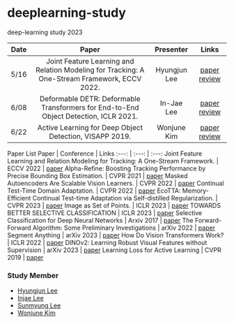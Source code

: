 # deeplearning-study
deep-learning study 2023

Date | Paper | Presenter | Links
:---: | :---: | :---: | :---:
5/16 | Joint Feature Learning and Relation Modeling for Tracking: A One-Stream Framework, ECCV 2022. | Hyungjun Lee | [paper](https://arxiv.org/abs/2203.11991) [review](https://notaai.notion.site/Joint-Feature-Learning-and-Relation-Modeling-for-Tracking-A-One-Stream-Framework-bd00a7851fa3467fb12b2a4ea705cb00)
6/08 | Deformable DETR: Deformable Transformers for End-to-End Object Detection, ICLR 2021. | In-Jae Lee | [paper](https://arxiv.org/abs/2010.04159) [review](https://confused-winter-bd1.notion.site/DEFORMABLE-DETR-DEFORMABLE-TRANSFORMERS-FOR-END-TO-END-OBJECT-DETECTION-e34951da4f7c43d4814f9faee915c8c9?pvs=25)
6/22 | Active Learning for Deep Object Detection, VISAPP 2019. | Wonjune Kim | [paper](https://arxiv.org/abs/1809.09875) [review](https://inexpensive-hospital-30f.notion.site/Active-Learning-for-Deep-Object-Detection-8392c8d27b8c4f948cf30ff8c9758b4a?pvs=4)

Paper List
Paper | Conference | Links
:---: | :---: | :---:
Joint Feature Learning and Relation Modeling for Tracking: A One-Stream Framework. | ECCV 2022 | [paper](https://arxiv.org/abs/2203.11991)
Alpha-Refine: Boosting Tracking Performance by Precise Bounding Box Estimation. | CVPR 2021 | [paper](https://arxiv.org/abs/2012.06815)
Masked Autoencoders Are Scalable Vision Learners. | CVPR 2022 | [paper](https://openaccess.thecvf.com/content/CVPR2022/papers/He_Masked_Autoencoders_Are_Scalable_Vision_Learners_CVPR_2022_paper.pdf)
Continual Test-Time Domain Adaptation. | CVPR 2022 | [paper](https://arxiv.org/abs/2203.13591)
EcoTTA: Memory-Efficient Continual Test-time Adaptation via Self-distilled Regularization. | CVPR 2023 | [paper](https://arxiv.org/abs/2303.01904)
Image as Set of Points.  | ICLR 2023 | [paper](https://arxiv.org/abs/2303.01494)
TOWARDS BETTER SELECTIVE CLASSIFICATION | ICLR 2023 | [paper](https://openreview.net/forum?id=5gDz_yTcst)
Selective Classification for Deep Neural Networks | Arxiv 2017 | [paper](https://arxiv.org/abs/1705.08500)
The Forward-Forward Algorithm: Some Preliminary Investigations | arXiv 2022 | [paper](https://arxiv.org/abs/2212.13345)
Segment Anything | arXiv 2023 | [paper](https://arxiv.org/abs/2304.02643)
How Do Vision Transformers Work? | ICLR 2022  | [paper](https://arxiv.org/abs/2202.06709)
DINOv2: Learning Robust Visual Features without Supervision | arXiv 2023  | [paper](https://arxiv.org/abs/2304.07193)
Learning Loss for Active Learning | CVPR 2019 | [paper](https://arxiv.org/abs/1905.03677)


### Study Member
* [Hyungjun Lee](https://github.com/rhtm02)
* [Injae Lee](https://github.com/oliver0922)
* [Sunmyung Lee](https://github.com/leesunmyung)
* [Wonjune Kim](https://github.com/culigan3186)
